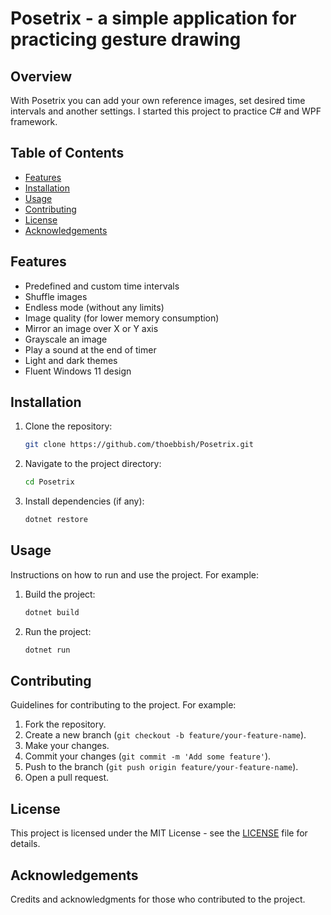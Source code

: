 # Posetrix - a simple application for practicing gesture drawing

## Overview
With Posetrix you can add your own reference images, set desired time intervals and another settings. I started this project to practice C# and WPF framework.

## Table of Contents
- [Features](#features)
- [Installation](#installation)
- [Usage](#usage)
- [Contributing](#contributing)
- [License](#license)
- [Acknowledgements](#acknowledgements)

## Features
- Predefined and custom time intervals
- Shuffle images
- Endless mode (without any limits)
- Image quality (for lower memory consumption)
- Mirror an image over X or Y axis
- Grayscale an image
- Play a sound at the end of timer
- Light and dark themes
- Fluent Windows 11 design

## Installation
1. Clone the repository:
   ```sh
   git clone https://github.com/thoebbish/Posetrix.git
   ```
2. Navigate to the project directory:
   ```sh
   cd Posetrix
   ```
3. Install dependencies (if any):
   ```sh
   dotnet restore
   ```

## Usage
Instructions on how to run and use the project. For example:
1. Build the project:
   ```sh
   dotnet build
   ```
2. Run the project:
   ```sh
   dotnet run
   ```

## Contributing
Guidelines for contributing to the project. For example:
1. Fork the repository.
2. Create a new branch (`git checkout -b feature/your-feature-name`).
3. Make your changes.
4. Commit your changes (`git commit -m 'Add some feature'`).
5. Push to the branch (`git push origin feature/your-feature-name`).
6. Open a pull request.

## License
This project is licensed under the MIT License - see the [LICENSE](LICENSE) file for details.

## Acknowledgements
Credits and acknowledgments for those who contributed to the project.
 
